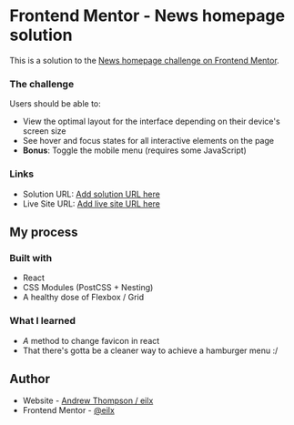 # Frontend Mentor - News homepage solution

This is a solution to the [News homepage challenge on Frontend Mentor](https://www.frontendmentor.io/challenges/news-homepage-H6SWTa1MFl).

### The challenge

Users should be able to:

-   View the optimal layout for the interface depending on their device's screen size
-   See hover and focus states for all interactive elements on the page
-   **Bonus**: Toggle the mobile menu (requires some JavaScript)

### Links

-   Solution URL: [Add solution URL here](https://your-solution-url.com)
-   Live Site URL: [Add live site URL here](https://your-live-site-url.com)

## My process

### Built with

-   React
-   CSS Modules (PostCSS + Nesting)
-   A healthy dose of Flexbox / Grid

### What I learned

-   _A_ method to change favicon in react
-   That there's gotta be a cleaner way to achieve a hamburger menu :/

## Author

-   Website - [Andrew Thompson / eilx](https://eilx.github.io)
-   Frontend Mentor - [@eilx](https://www.frontendmentor.io/profile/eilx)

